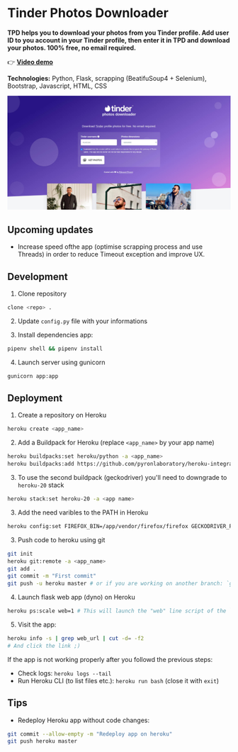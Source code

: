 # Tinder Photos Downloader

**TPD helps you to download your photos from you Tinder profile. Add user ID to you account in your Tinder profile, then enter it in TPD and download your photos. 100% free, no email required.**

👉 [**Video demo**](https://edouardproust.dev/portfolio/tinder-photos-downloader_58)

**Technologies:** Python, Flask, scrapping (BeatifuSoup4 + Selenium), Bootstrap, Javascript, HTML, CSS

![Screenshot](screenshot.jpg)

## Upcoming updates

- Increase speed ofthe app (optimise scrapping process and use Threads) in order to reduce Timeout exception and improve UX.

## Development

1. Clone repository 
```bash
clone <repo> .
````

2. Update `config.py` file with your informations

3. Install dependencies app:
```bash
pipenv shell && pipenv install
```

4. Launch server using gunicorn 
```bash
gunicorn app:app
```

## Deployment

1. Create a repository on Heroku
```bash
heroku create <app_name>
```

2. Add a Buildpack for Heroku (replace `<app_name>` by your app name)
```bash
heroku buildpacks:set heroku/python -a <app_name>
heroku buildpacks:add https://github.com/pyronlaboratory/heroku-integrated-firefox-geckodriver 
``` 

3. To use the second buildpack (geckodriver) you'll need to downgrade to `heroku-20` stack
```bash
heroku stack:set heroku-20 -a <app name>
```

3. Add the need varibles to the PATH in Heroku
```bash
heroku config:set FIREFOX_BIN=/app/vendor/firefox/firefox GECKODRIVER_PATH=/app/vendor/geckodriver/geckodriver LD_LIBRARY_PATH=/usr/local/lib:/usr/lib:/lib:/app/vendor PATH=/usr/local/bin:/usr/bin:/bin:/app/vendor/
```

3. Push code to heroku using git
```bash
git init
heroku git:remote -a <app_name>
git add .
git commit -m "First commit"
git push -u heroku master # or if you are working on another branch: `git push heroku <branch_name>:master`
```

4. Launch flask web app (dyno) on Heroku
```bash
heroku ps:scale web=1 # This will launch the "web" line script of the `Procfile` file
```

5. Visit the app:
```bash
heroku info -s | grep web_url | cut -d= -f2 
# And click the link ;)
```

If the app is not working properly after you followd the previous steps: 
- Check logs: `heroku logs --tail`
- Run Heroku CLI (to list files etc.): `heroku run bash` (close it with `exit`)

## Tips

- Redeploy Heroku app without code changes: 
```bash
git commit --allow-empty -m "Redeploy app on heroku"
git push heroku master
```